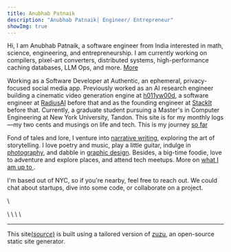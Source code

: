 ```yaml
---
title: Anubhab Patnaik
description: "Anubhab Patnaik| Engineer/ Entrepreneur"
showImg: true
---
```


Hi, I am Anubhab Patnaik, a software engineer from India interested in math, science, engineering, and entrepreneurship. I am currently working on compilers, pixel-art converters, distributed systems, high-performance caching databases, LLM Ops, and more. [More <i class="fa-arrow-right icon" ></i> ](https://github.com/anubhavpgit)

Working as a Software Developer at Authentic, an ephemeral, privacy-focused social media app. Previously worked as an AI research engineer building a cinematic video generation engine at [h011yw00d](https://x.com/h011yw00dAgent/), a software engineer at [RadiusAI](https://radius.ai/) before that and as the founding engineer at [StackIt](https://nowstackit.com) before that. Currently, a graduate student pursuing a Master's in Computer Engineering at New York University, Tandon. This site is for my monthly logs—my two cents and musings on life and tech. This is my journey [so far <i class="fa-arrow-right icon" ></i> ](/journey.html)

Fond of tales and lore, I venture into [narrative writing](/blog/#life), exploring the art of storytelling. I love poetry and music, play a little guitar, indulge in [photography](/mementos.html), and dabble in [graphic design](https://dribbble.com/anubhabpatnaik). Besides, a big-time foodie, love to adventure and explore places, and attend tech meetups. More on [what I am up to <i class="fa-arrow-right icon" ></i> ](/current.html).

I'm based out of NYC, so if you're nearby, feel free to reach out. We could chat about startups, dive into some code, or collaborate on a project.

[<i class="fa-envelope icon"></i>](mailto:anubhabr50@gmail.com)  \   [<i class="fa-calendar-days icon"></i>](https://cal.com/anubhavp) 

[<i class="fa-github icon"></i>](https://github.com/anubhavpgit) \ [<i class="fa-linkedin icon"></i>](https://www.linkedin.com/in/anubhabpatnaik/) \ [<i class="fa-instagram icon"></i>](https://instagram.com/anubhavclicks) \ [<i class="fa-basketball icon"></i>](https://dribbble.com/anubhabpatnaik) \ [<i class="fa-earth-americas icon"></i>](https://anubhavp.dev/explored)

---

This site[(*source*)](https://github.com/anubhavpgit/anubhavpgit.github.io) is built using a tailored version of [zuzu](https://github.com/anubhavpgit/zuzu), an open-source static site generator.